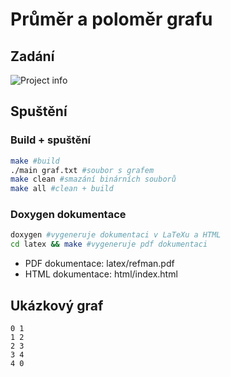 # Průměr a poloměr grafu
## Zadání
![Project info](https://upload.patrick115.eu/.storage/ALG_projekt.png)

## Spuštění
### Build + spuštění
```BASH
make #build
./main graf.txt #soubor s grafem
make clean #smazání binárních souborů
make all #clean + build
```
### Doxygen dokumentace
```BASH
doxygen #vygeneruje dokumentaci v LaTeXu a HTML
cd latex && make #vygeneruje pdf dokumentaci
```

- PDF dokumentace: latex/refman.pdf
- HTML dokumentace: html/index.html

## Ukázkový graf
```TXT
0 1
1 2
2 3
3 4
4 0
```